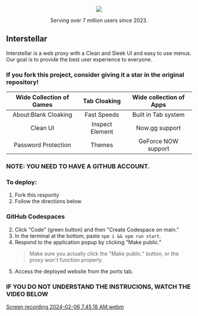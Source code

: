 <div align="center">
    <img src="https://github.com/InterstellarNetwork/Interstellar/assets/89202835/77c63680-544b-42e9-88d6-d288e7681e82">
    <p>Serving over 7 million users since 2023.<p>
</div>

## Interstellar

<p>Interstellar is a web proxy with a Clean and Sleek UI and easy to use menus. Our goal is to provide the best user experience to everyone.</p>

### If you fork this project, consider giving it a star in the original repository!

<div align="center">

| Wide Collection of Games |  Tab Cloaking   | Wide collection of Apps |
| :----------------------: | :-------------: | :---------------------: |
|   About:Blank Cloaking   |   Fast Speeds   |   Built in Tab system   |
|         Clean UI         | Inspect Element |     Now.gg support      |
|   Password Protection    |     Themes      |   GeForce NOW support   |

</div>


### NOTE: YOU NEED TO HAVE A GITHUB ACCOUNT.
### To deploy:
1. Fork this respority
2. Follow the directions below
   
### GitHub Codespaces

2. Click "Code" (green button) and then "Create Codespace on main."
3. In the terminal at the bottom, paste `npm i && npm run start`.
4. Respond to the application popup by clicking "Make public."
   > Make sure you actually click the "Make public." button, or the proxy won't function properly.
5. Access the deployed website from the ports tab.
### IF YOU DO NOT UNDERSTAND THE INSTRUCIONS, WATCH THE VIDEO BELOW

[Screen recording 2024-02-06 7.45.18 AM.webm](https://github.com/480132/Coding/assets/83782172/45bc2974-5441-4878-b01c-ac35c93789e5)
